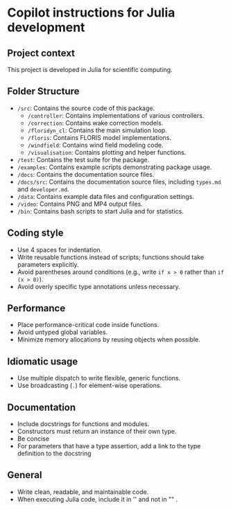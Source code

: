 # Copilot instructions for Julia development

## Project context
This project is developed in Julia for scientific computing.

## Folder Structure
- `/src`: Contains the source code of this package.
  - `/controller`: Contains implementations of various controllers.
  - `/correction`: Contains wake correction models.
  - `/floridyn_cl`: Contains the main simulation loop.
  - `/floris`: Contains FLORIS model implementations.
  - `/windfield`: Contains wind field modeling code.
  - `/visualisation`: Contains plotting and helper functions.
- `/test`: Contains the test suite for the package.
- `/examples`: Contains example scripts demonstrating package usage.
- `/docs`: Contains the documentation source files.
- `/docs/src`: Contains the documentation source files, including `types.md` and `developer.md`.
- `/data`: Contains example data files and configuration settings.
- `/video`: Contains PNG and MP4 output files.
- `/bin`: Contains bash scripts to start Julia and for statistics.

## Coding style
- Use 4 spaces for indentation.
- Write reusable functions instead of scripts; functions should take parameters explicitly.
- Avoid parentheses around conditions (e.g., write `if x > 0` rather than `if (x > 0)`).
- Avoid overly specific type annotations unless necessary.

## Performance
- Place performance-critical code inside functions.
- Avoid untyped global variables.
- Minimize memory allocations by reusing objects when possible.

## Idiomatic usage
- Use multiple dispatch to write flexible, generic functions.
- Use broadcasting (`.`) for element-wise operations.

## Documentation
- Include docstrings for functions and modules.
- Constructors must return an instance of their own type.
- Be concise
- For parameters that have a type assertion, add a link to the type definition to the docstring

## General
- Write clean, readable, and maintainable code.
- When executing Julia code, include it in '' and not in "" .

